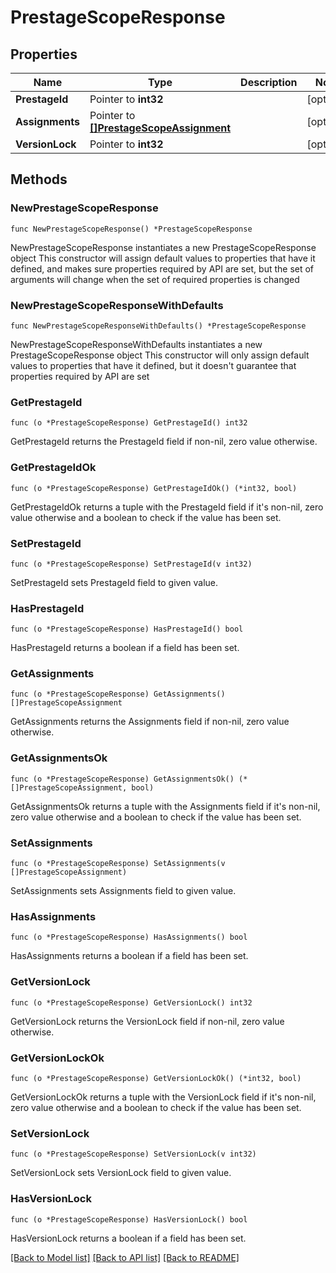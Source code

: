 # PrestageScopeResponse

## Properties

Name | Type | Description | Notes
------------ | ------------- | ------------- | -------------
**PrestageId** | Pointer to **int32** |  | [optional] 
**Assignments** | Pointer to [**[]PrestageScopeAssignment**](PrestageScopeAssignment.md) |  | [optional] 
**VersionLock** | Pointer to **int32** |  | [optional] 

## Methods

### NewPrestageScopeResponse

`func NewPrestageScopeResponse() *PrestageScopeResponse`

NewPrestageScopeResponse instantiates a new PrestageScopeResponse object
This constructor will assign default values to properties that have it defined,
and makes sure properties required by API are set, but the set of arguments
will change when the set of required properties is changed

### NewPrestageScopeResponseWithDefaults

`func NewPrestageScopeResponseWithDefaults() *PrestageScopeResponse`

NewPrestageScopeResponseWithDefaults instantiates a new PrestageScopeResponse object
This constructor will only assign default values to properties that have it defined,
but it doesn't guarantee that properties required by API are set

### GetPrestageId

`func (o *PrestageScopeResponse) GetPrestageId() int32`

GetPrestageId returns the PrestageId field if non-nil, zero value otherwise.

### GetPrestageIdOk

`func (o *PrestageScopeResponse) GetPrestageIdOk() (*int32, bool)`

GetPrestageIdOk returns a tuple with the PrestageId field if it's non-nil, zero value otherwise
and a boolean to check if the value has been set.

### SetPrestageId

`func (o *PrestageScopeResponse) SetPrestageId(v int32)`

SetPrestageId sets PrestageId field to given value.

### HasPrestageId

`func (o *PrestageScopeResponse) HasPrestageId() bool`

HasPrestageId returns a boolean if a field has been set.

### GetAssignments

`func (o *PrestageScopeResponse) GetAssignments() []PrestageScopeAssignment`

GetAssignments returns the Assignments field if non-nil, zero value otherwise.

### GetAssignmentsOk

`func (o *PrestageScopeResponse) GetAssignmentsOk() (*[]PrestageScopeAssignment, bool)`

GetAssignmentsOk returns a tuple with the Assignments field if it's non-nil, zero value otherwise
and a boolean to check if the value has been set.

### SetAssignments

`func (o *PrestageScopeResponse) SetAssignments(v []PrestageScopeAssignment)`

SetAssignments sets Assignments field to given value.

### HasAssignments

`func (o *PrestageScopeResponse) HasAssignments() bool`

HasAssignments returns a boolean if a field has been set.

### GetVersionLock

`func (o *PrestageScopeResponse) GetVersionLock() int32`

GetVersionLock returns the VersionLock field if non-nil, zero value otherwise.

### GetVersionLockOk

`func (o *PrestageScopeResponse) GetVersionLockOk() (*int32, bool)`

GetVersionLockOk returns a tuple with the VersionLock field if it's non-nil, zero value otherwise
and a boolean to check if the value has been set.

### SetVersionLock

`func (o *PrestageScopeResponse) SetVersionLock(v int32)`

SetVersionLock sets VersionLock field to given value.

### HasVersionLock

`func (o *PrestageScopeResponse) HasVersionLock() bool`

HasVersionLock returns a boolean if a field has been set.


[[Back to Model list]](../README.md#documentation-for-models) [[Back to API list]](../README.md#documentation-for-api-endpoints) [[Back to README]](../README.md)


